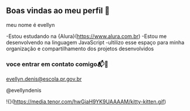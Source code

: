 ## Boas vindas ao meu perfil 💙

meu nome é evellyn

-Estou estudando na {Alura}(https://www.alura.com.br)
-Estou me desenvolvendo na linguagem JavaScript
-ultilizo esse espaço para minha organização e compartilhamento dos projetos desenvolvidos

### voce entrar em contato comigo📬💙

evellyn.denis@escola.pr.gov.br

@evellyndenis

!{}(https://media.tenor.com/hwGiaH9YK9UAAAAM/kitty-kitten.gif)

